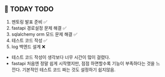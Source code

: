 <h2 id="📒-today-todo">📒 TODAY TODO</h2>
<ol>
<li>멘토링 발표 준비 ✅</li>
<li>fastapi 경로설정 문제 해결 ✅</li>
<li>sqlalchemy orm 모드 문제 해결 ✅</li>
<li>테스트 코드 작성 ✅</li>
<li>log 백엔드 설계 ❌</li>
</ol>
<ul>
<li>테스트 코드 작성이 생각보다 너무 시간이 많이 걸렸다.</li>
<li>fastapi 처음엔 정말 쉽게 시작했지만, 점점 하면할수록 기능이 부족하다는 것을 느낀다. 기본적인 테스트 코드 짜는 것도 설정하기 쉽지않음.</li>
</ul>